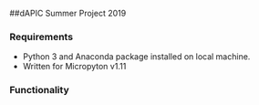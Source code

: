 ##dAPIC Summer Project 2019

### Requirements

* Python 3 and Anaconda package installed on local machine.
* Written for Micropyton v1.11

### Functionality


